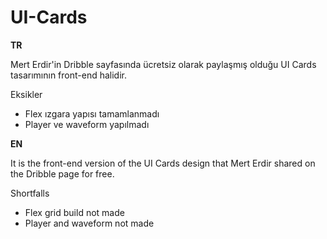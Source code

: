 # UI-Cards

**TR**

Mert Erdir'in Dribble sayfasında ücretsiz olarak paylaşmış olduğu UI Cards tasarımının front-end halidir.

Eksikler

- Flex ızgara yapısı tamamlanmadı
- Player ve waveform yapılmadı

**EN**

It is the front-end version of the UI Cards design that Mert Erdir shared on the Dribble page for free.

Shortfalls

- Flex grid build not made
- Player and waveform not made